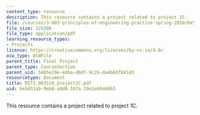 ```yaml
---
content_type: resource
description: This resource contains a project related to project 1C.
file: /courses/3-003-principles-of-engineering-practice-spring-2010/6e5d31ab9eb8a0d8167a19e1eb0ab9b3_MIT3_003S10_project1C.pdf
file_size: 125586
file_type: application/pdf
learning_resource_types:
- Projects
license: https://creativecommons.org/licenses/by-nc-sa/4.0/
ocw_type: OCWFile
parent_title: Final Project
parent_type: CourseSection
parent_uid: 5465e29e-edba-d0df-9c26-da4b8df841d3
resourcetype: Document
title: MIT3_003S10_project1C.pdf
uid: 6e5d31ab-9eb8-a0d8-167a-19e1eb0ab9b3
---
```

This resource contains a project related to project 1C.